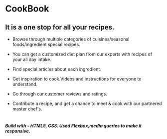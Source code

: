 # CookBook 

## It is a one stop for all your recipes. 

- Browse through multiple categories of cuisines/seasonal foods/ingredient special recipes. <br>

- You can get a customized diet plan from our experts with recipes of your all day intake.<br>

- Find special articles about each ingredient.<br>

- Get inspiration to cook.Videos and instructions for everyone to understand.<br>

- Go through our customer reviews and ratings.<br>

- Contribute a recipe, and get a chance to meet & cook with our partnered master chef's.<br><br>

##### Build with - HTML5, CSS. Used Flexbox,media queries to make it responsive.
